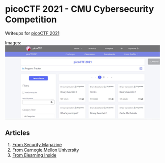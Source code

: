 # picoCTF 2021 - CMU Cybersecurity Competition

Writeups for [picoCTF 2021](https://picoctf.org/competitions/2021-spring.html)


Images:
![home.JPG](images/‏‏home.JPG)


## Articles
1. [From Security Magazine](https://www.securitymagazine.com/articles/94810-carnegie-mellon-university-to-launch-picoctf-cybersecurity-event-next-week)
2. [From Carnegie Mellon University](https://www.cmu.edu/news/stories/archives/2021/march/picoctf-contest.html)
3. [From Elearning Inside](https://news.elearninginside.com/picoctf-the-largest-k-12-online-hacking-competition-kicks-off-today/)